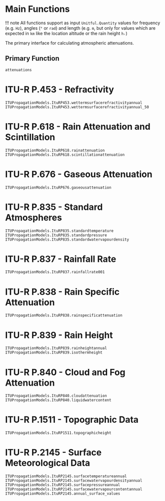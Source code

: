 # Main Functions

!!! note
    All functions support as input `Unitful.Quantity` values for frequency (e.g. `Hz`), angles (`°` or `rad`) and length (e.g. `m`, but only for values which are expected in `km` like the location altitude or the rain height `hᵣ`)

The primary interface for calculating atmospheric attenuations.

## Primary Function

```@docs
attenuations
```


# ITU-R P.453 - Refractivity

```@docs
ITUPropagationModels.ItuRP453.wettermsurfacerefractivityannual
ITUPropagationModels.ItuRP453.wettermsurfacerefractivityannual_50
```

# ITU-R P.618 - Rain Attenuation and Scintillation

```@docs
ITUPropagationModels.ItuRP618.rainattenuation
ITUPropagationModels.ItuRP618.scintillationattenuation
```

# ITU-R P.676 - Gaseous Attenuation

```@docs
ITUPropagationModels.ItuRP676.gaseousattenuation
```

# ITU-R P.835 - Standard Atmospheres

```@docs
ITUPropagationModels.ItuRP835.standardtemperature
ITUPropagationModels.ItuRP835.standardpressure
ITUPropagationModels.ItuRP835.standardwatervapourdensity
```

# ITU-R P.837 - Rainfall Rate

```@docs
ITUPropagationModels.ItuRP837.rainfallrate001
```

# ITU-R P.838 - Rain Specific Attenuation

```@docs
ITUPropagationModels.ItuRP838.rainspecificattenuation
```

# ITU-R P.839 - Rain Height

```@docs
ITUPropagationModels.ItuRP839.rainheightannual
ITUPropagationModels.ItuRP839.isothermheight
```

# ITU-R P.840 - Cloud and Fog Attenuation

```@docs
ITUPropagationModels.ItuRP840.cloudattenuation
ITUPropagationModels.ItuRP840.liquidwatercontent
```

# ITU-R P.1511 - Topographic Data

```@docs
ITUPropagationModels.ItuRP1511.topographicheight
```

# ITU-R P.2145 - Surface Meteorological Data

```@docs
ITUPropagationModels.ItuRP2145.surfacetemperatureannual
ITUPropagationModels.ItuRP2145.surfacewatervapourdensityannual
ITUPropagationModels.ItuRP2145.surfacepressureannual
ITUPropagationModels.ItuRP2145.surfacewatervapourcontentannual
ITUPropagationModels.ItuRP2145.annual_surface_values
```